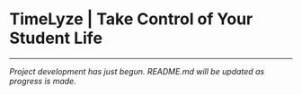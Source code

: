 # TimeLyze | Take Control of Your Student Life
---
*Project development has just begun. README.md will be updated as progress is made.*
